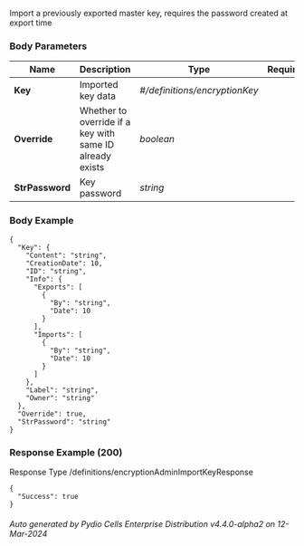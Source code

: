 






 
Import a previously exported master key, requires the password created at export time  


### Body Parameters

Name | Description | Type | Required
---|---|---|---
**Key** | Imported key data | _#/definitions/encryptionKey_ |   
**Override** | Whether to override if a key with same ID already exists | _boolean_ |   
**StrPassword** | Key password | _string_ |   


### Body Example
```
{
  "Key": {
    "Content": "string",
    "CreationDate": 10,
    "ID": "string",
    "Info": {
      "Exports": [
        {
          "By": "string",
          "Date": 10
        }
      ],
      "Imports": [
        {
          "By": "string",
          "Date": 10
        }
      ]
    },
    "Label": "string",
    "Owner": "string"
  },
  "Override": true,
  "StrPassword": "string"
}
```






### Response Example (200)
Response Type /definitions/encryptionAdminImportKeyResponse

```
{
  "Success": true
}
```




###### Auto generated by Pydio Cells Enterprise Distribution v4.4.0-alpha2 on 12-Mar-2024
